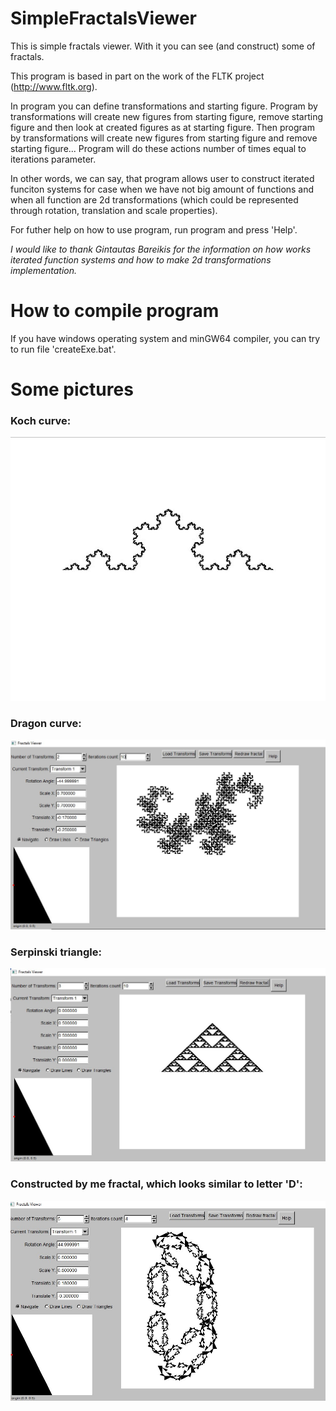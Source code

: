 # SimpleFractalsViewer
This is simple fractals viewer. With it you can see (and construct) some of fractals.

This program is based in part on the work of the FLTK project (http://www.fltk.org).

In program you can define transformations and starting figure.
Program by transformations will create new figures from starting figure, remove starting figure and then look at created figures as at starting figure. Then program by transformations will create new figures from starting figure and remove starting figure...
Program will do these actions number of times equal to iterations parameter.

In other words, we can say, that program allows user to construct iterated funciton systems for case when we have not big amount of functions and when all function are 2d transformations (which could be represented through rotation, translation and scale properties).

For futher help on how to use program, run program and press 'Help'.

_I would like to thank Gintautas Bareikis for the information on how works iterated function systems and how to make 2d transformations implementation._

# How to compile program
If you have windows operating system and minGW64 compiler, you can try to run file 'createExe.bat'.

# Some pictures
### Koch curve:

![picture](result.jpg)

### Dragon curve:

![picture 2](result2.jpg)

### Serpinski triangle:
![picture 3](result3.jpg)

### Constructed by me fractal, which looks similar to letter 'D':
![picture 4](result4.jpg)
